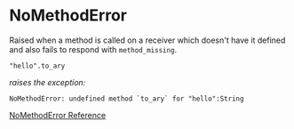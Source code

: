 # NoMethodError

Raised when a method is called on a receiver which doesn't have it defined and
also fails to respond with `method_missing`.

    "hello".to_ary

*raises the exception:*

    NoMethodError: undefined method `to_ary` for "hello":String

[NoMethodError Reference](https://ruby-doc.org/core-2.5.0/NoMethodError.html)